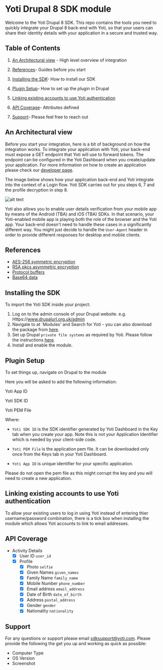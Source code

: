 # Yoti Drupal 8 SDK module #

Welcome to the Yoti Drupal 8 SDK. This repo contains the tools you need to quickly integrate your Drupal 8 back-end with Yoti, so that your users can share their identity details with your application in a secure and trusted way.    

## Table of Contents

1) [An Architectural view](#an-architectural-view) -
High level overview of integration

2) [References](#references)-
Guides before you start

3) [Installing the SDK](#installing-the-sdk)-
How to install our SDK

4) [Plugin Setup](#plugin-setup)-
How to set up the plugin in Drupal

5) [Linking existing accounts to use Yoti authentication](#linking-existing-accounts-to-use-yoti-authentication)

6) [API Coverage](#api-coverage)-
Attributes defined

7) [Support](#support)-
Please feel free to reach out

## An Architectural view

Before you start your integration, here is a bit of background on how the integration works. To integrate your application with Yoti, your back-end must expose a GET endpoint that Yoti will use to forward tokens.
The endpoint can be configured in the Yoti Dashboard when you create/update your application. For more information on how to create an application please check our [developer page](https://www.yoti.com/developers/documentation/#login-button-setup).

The image below shows how your application back-end and Yoti integrate into the context of a Login flow.
Yoti SDK carries out for you steps 6, 7 and the profile decryption in step 8.

![alt text](https://github.com/getyoti/node/raw/master/login_flow.png "Login flow")


Yoti also allows you to enable user details verification from your mobile app by means of the Android (TBA) and iOS (TBA) SDKs. In that scenario, your Yoti-enabled mobile app is playing both the role of the browser and the Yoti app. Your back-end doesn't need to handle these cases in a significantly different way. You might just decide to handle the `User-Agent` header in order to provide different responses for desktop and mobile clients.

## References

* [AES-256 symmetric encryption][]
* [RSA pkcs asymmetric encryption][]
* [Protocol buffers][]
* [Base64 data][]

[AES-256 symmetric encryption]:   https://en.wikipedia.org/wiki/Advanced_Encryption_Standard
[RSA pkcs asymmetric encryption]: https://en.wikipedia.org/wiki/RSA_(cryptosystem)
[Protocol buffers]:               https://en.wikipedia.org/wiki/Protocol_Buffers
[Base64 data]:                    https://en.wikipedia.org/wiki/Base64

## Installing the SDK

To import the Yoti SDK inside your project:

1) Log on to the admin console of your Drupal website. e.g. Https://www.drupalurl.org.uk/admin
2) Navigate to at `Modules' and Search for Yoti - you can also download the package from [here](https://www.drupal.org/project/yoti).
3) Set up Drupal `private file systems` as required by Yoti. Please follow the instructions [here](https://www.drupal.org/docs/8/core/modules/file/overview#private-file-system).
4) Install and enable the module.

## Plugin Setup

To set things up, navigate on Drupal to the module

Here you will be asked to add the following information:
 
Yoti App ID

Yoti SDK ID

Yoti PEM File

Where:
- `Yoti SDK ID` is the SDK identifier generated by Yoti Dashboard in the Key tab when you create your app. Note this is not your Application Identifier which is needed by your client-side code.

- `Yoti PEM File` is the application pem file. It can be downloaded only once from the Keys tab in your Yoti Dashboard.

- `Yoti App ID` is unique identifier for your specific application.

Please do not open the pem file as this might corrupt the key and you will need to create a new application.

 ## Linking existing accounts to use Yoti authentication

To allow your existing users to log in using Yoti instead of entering thier username/password combination, there is a tick box when installing the module which allows Yoti accounts to link to email addresses.

## API Coverage

* Activity Details
    * [X] User ID `user_id`
    * [X] Profile
        * [X] Photo `selfie`
        * [X] Given Names `given_names`
        * [X] Family Name `family_name`
        * [X] Mobile Number `phone_number`
        * [X] Email address `email_address`
        * [X] Date of Birth `date_of_birth`
        * [X] Address `postal_address`
        * [X] Gender `gender`
        * [X] Nationality `nationality`

## Support

For any questions or support please email [sdksupport@yoti.com](mailto:sdksupport@yoti.com).
Please provide the following the get you up and working as quick as possible:

- Computer Type
- OS Version
- Screenshot
